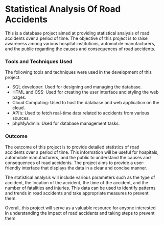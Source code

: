 # Statistical Analysis Of Road Accidents
This is a database project aimed at providing statistical analysis of road accidents over a period of time. The objective of this project is to raise awareness among various hospital institutions, automobile manufacturers, and the public regarding the causes and consequences of road accidents.

### Tools and Techniques Used
The following tools and techniques were used in the development of this project:

- SQL developer: Used for designing and managing the database.
- HTML and CSS: Used for creating the user interface and styling the web pages.
- Cloud Computing: Used to host the database and web application on the cloud.
- API’s: Used to fetch real-time data related to accidents from various sources.
- phpMyAdmin: Used for database management tasks.

### Outcome
The outcome of this project is to provide detailed statistics of road accidents over a period of time. This information will be useful for hospitals, automobile manufacturers, and the public to understand the causes and consequences of road accidents. The project aims to provide a user-friendly interface that displays the data in a clear and concise manner.

The statistical analysis will include various parameters such as the type of accident, the location of the accident, the time of the accident, and the number of fatalities and injuries. This data can be used to identify patterns and trends in road accidents and take appropriate measures to prevent them.

Overall, this project will serve as a valuable resource for anyone interested in understanding the impact of road accidents and taking steps to prevent them.